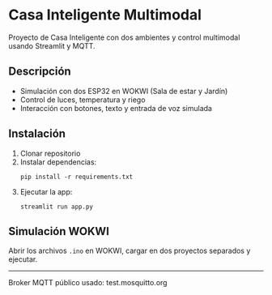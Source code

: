 # Casa Inteligente Multimodal

Proyecto de Casa Inteligente con dos ambientes y control multimodal usando Streamlit y MQTT.

## Descripción

- Simulación con dos ESP32 en WOKWI (Sala de estar y Jardín)
- Control de luces, temperatura y riego
- Interacción con botones, texto y entrada de voz simulada

## Instalación

1. Clonar repositorio
2. Instalar dependencias:
   ```
   pip install -r requirements.txt
   ```
3. Ejecutar la app:
   ```
   streamlit run app.py
   ```

## Simulación WOKWI

Abrir los archivos `.ino` en WOKWI, cargar en dos proyectos separados y ejecutar.

---

Broker MQTT público usado: test.mosquitto.org
